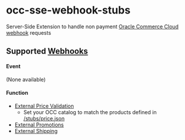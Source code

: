 # occ-sse-webhook-stubs
Server-Side Extension to handle non payment [Oracle Commerce Cloud](https://cloud.oracle.com/en_US/commerce-cloud "Oracle Commerce Cloud") [webhook](https://docs.oracle.com/cd/E97801_01/Cloud.18C/ExtendingCC/html/s0301usewebhooks01.html "Using webhooks in Oracle Commerce Cloud") requests

## Supported [Webhooks](https://docs.oracle.com/cd/E97801_01/Cloud.18C/ExtendingCC/html/s0301usewebhooks01.html "Using webhooks in Oracle Commerce Cloud")

#### Event
(None available)

#### Function
- [External Price Validation](https://docs.oracle.com/cd/E97801_01/Cloud.18C/ExtendingCC/html/s2201integratewithanexternalpricingsy01.html "External Price validation in Oracle Commerce Cloud")
  - Set your OCC catalog to match the products defined in [/stubs/price.json](https://github.com/leedium/occ-sse-webhook-stubs/blob/master/sse/stubs/price.json)
- [External Promotions](https://docs.oracle.com/cd/E97801_01/Cloud.18C/ExtendingCC/html/s2204usepromotionsfromanexternalsyste01.html "External Promotions in Oracle Commerce Cloud")
- [External Shipping](https://docs.oracle.com/cd/E97801_01/Cloud.18C/ExtendingCC/html/s2101integratewithexternalshippingcal01.html "External Shipping in Oracle Commerce Cloud")
